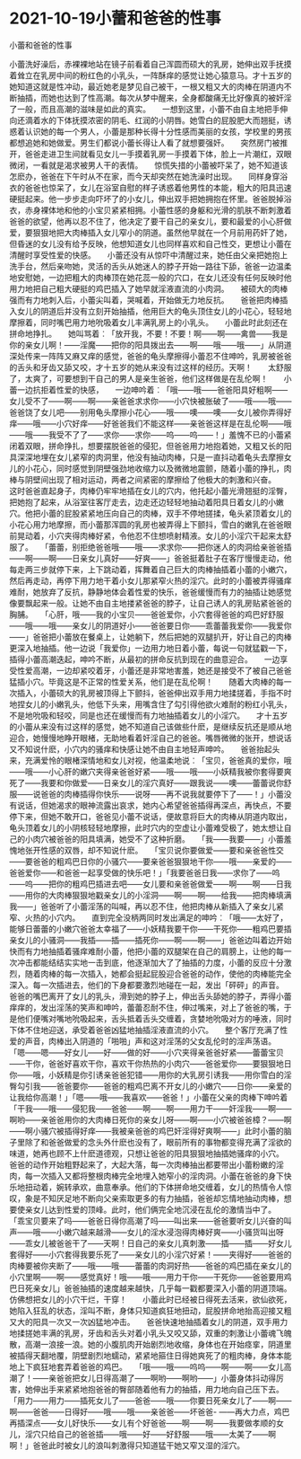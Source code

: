 # 2021-10-19小蕾和爸爸的性事



小蕾和爸爸的性事




小蕾洗好澡后，赤裸裸地站在镜子前看着自己浑圆而硕大的乳房，她伸出双手抚摸着耸立在乳房中间的粉红色的小乳头，一阵酥痒的感觉让她心猿意马。才十五岁的她知道这就是性冲动，最近她老是梦见自己被干，一根又粗又大的肉棒在阴道内不断抽插，而她也达到了性高潮。每次从梦中醒来，全身都酸痛无比好像真的被奸淫了一般，而且高潮的滋味是如此的真实。　　一想到这里，小蕾不由自主地把手伸向还滴着水的下体抚摸浓密的阴毛、红润的小阴唇。她雪白的屁股肥大而翘挺，诱惑着认识她的每一个男人，小蕾是那种长得十分性感而美丽的女孩，学校里的男孩都想追她和她做爱。男生们都说小蕾长得让人看了就想要强奸。　　突然房门被推开，爸爸走进卫生间就看见女儿一手摸着乳房一手摸着下体，脸上一片潮红，双眼微闭，一看就是渴求被男人干的表情。　　惊慌失措的小蕾被吓呆了，她不知道该怎麽办，爸爸在下午时从不在家，而今天却突然在她洗澡时出现。　　同样身穿浴衣的爸爸也惊呆了，女儿在浴室自慰的样子诱惑着他男性的本能，粗大的阳具迅速硬挺起来。他一步步走向吓坏了的小女儿，伸出双手把她拥抱在怀里。爸爸脱掉浴衣，赤身裸体地和他的小宝贝紧紧相拥。小蕾性感的身躯和光滑的肌肤不断刺激着爸爸的欲望，他再以忍不住了，他决定了要干自己的亲女儿，要和最爱的小心肝做爱，要狠狠地把大肉棒插入女儿窄小的阴道。虽然他早就在一个月前用药奸了她，但昏迷的女儿没有给予反映，他想知道女儿也同样喜欢和自己性交，更想让小蕾在清醒时享受性爱的快感。　　小蕾还没有从惊吓中清醒过来，她任由父亲把她抱上洗手台，然后亲吻她，灵活的舌头从她迷人的脖子开始一路往下舔，爸爸一边温柔地安慰她，一边把粗大的肉棒顶在她花蕊一般的穴口，在女儿还没有任何反映时他用力地把自己粗大硬挺的鸡巴插入了她早就淫液直流的小肉洞。　　被硕大的肉棒强而有力地刺入后，小蕾尖叫着，哭喊着，开始做无力地反抗。　　爸爸把肉棒插入女儿的阴道后并没有立刻开始抽插，他用巨大的龟头顶住女儿的小花心，轻轻地摩擦着，同时嘴巴用力地吮吸着女儿丰满乳房上的小乳头。　　小蕾此时此刻还在拼命地挣扎。　　她叫骂着︰「放开我，不要！不要！啊——啊——禽兽——我是你的亲女儿啊！——淫魔——把你的阳具拨出去——啊——哦——哦——」从阴道深处传来一阵阵又麻又痒的感觉，爸爸的龟头摩擦得小蕾忍不住呻吟，乳房被爸爸的舌头和牙齿又舔又咬，才十五岁的她从来没有过这样的经历。天啊！　　太舒服了，太爽了，可要想到干自己的男人是亲生爸爸，他们这样做是在乱伦啊！　　小蕾一边抗拒着性爱的快感，　　一边呻吟着︰「哦——哦——爸爸阳具好粗啊——女儿受不了——啊——啊——亲爸爸求求你——小穴快被胀破了——哦——哦——爸爸饶了女儿吧——别用龟头摩擦小花心——哦——噢——噢——女儿被你弄得好痒——哦——小穴好痒——好爸爸我们不能这样——亲爸爸这样是在乱伦啊——哦——哦——我受不了了——求你——求你——呜——呜——！」羞愧不已的小蕾紧闭着双眼，拼命挣扎，想要摆脱爸爸的侵犯，但爸爸用力地抱着她，又粗又长的阳具深深地埋在女儿紧窄的肉洞里，他没有抽动肉棒，只是一直抖动着龟头去摩擦女儿的小花心，同时感觉到阴壁强劲地收缩力以及微微地震颤，随着小蕾的挣扎，肉棒与阴壁间出现了相对运动，两者之间紧密的摩擦给了他极大的刺激和兴奋。　　这时爸爸直起身子，肉棒仍牢牢地插在女儿的穴内，他托起小蕾光滑翘挺的淫臀，把她抱了起来，从浴室往客厅走去，边走还边轻轻地抽动着阳具日着女儿的小嫩穴。他把小蕾的屁股紧紧地压向自己的肉棒，双手不停地搓揉，龟头紧顶着女儿的小花心用力地摩擦，而小蕾那浑圆的乳房也被弄得上下颤抖，雪白的嫩乳在爸爸眼前晃动着，小穴夹得肉棒好紧，令他忍不住想喷射精液。女儿的小淫穴干起来太舒服了。　　「蕾蕾，别拒绝爸爸哦——哦——求求你——把你迷人的肉洞给亲爸爸插——啊——啊——日亲女儿真好——好爽——」爸爸挺着肚子在客厅慢慢走动，他每走两三步就停下来，上下跳动着，挥舞着自己巨大的肉棒抽插着小蕾的小嫩穴，然后再走动，再停下用力地干着小女儿那紧窄火热的淫穴。此时的小蕾被弄得骚痒难耐，她放弃了反抗，静静地体会着性爱的快乐，爸爸缓慢而有力的抽插让她感觉像要飘起来一般。让她不由自主地搂紧爸爸的脖子，让自己诱人的乳房贴紧爸爸的胸脯。　　「心肝，哦——我的小宝贝——爸爸爱你，小穴套得爸爸的鸡巴好舒服——哦——哦——亲女儿的阴道好小——爸爸要日你——乖蕾蕾我爱你——我爱你——」爸爸把小蕾放在餐桌上，让她躺下，然后把她的双腿扒开，好让自己的肉棒更深入地抽插。他一边说「我爱你」一边用力地日着小蕾，每说一句就猛戳一下，插得小蕾高潮迭起，呻吟不断，从最初的拼命反抗到现在的曲意迎合。　　一边享受性爱高潮，一边却紧咬着牙，小蕾还是非常地害羞，她还是接受不了被自己爸爸猛插小穴。毕竟这是不正常的性爱关系，他们是在乱伦啊！　　随着大肉棒的每一次插入，小蕾硕大的乳房被顶得上下颤抖，爸爸伸出双手用力地揉搓着，手指不时地捏女儿的小嫩乳头，他低下头来，用嘴含住了勾引得他欲火难耐的粉红小乳头，不是地吮吸和轻咬，同是也还在缓慢而有力地抽插着女儿的小淫穴。　　才十五岁的小蕾从来没有过这样的感觉，她不知道自己该做些什麽，是继续反抗还是顺从地迎合，她慢慢地睁开眼楮，无助地看着奸淫自己的爸爸。嘴唇微微的张开，想说话又不知说什麽，小穴内的骚痒和快感让她不由自主地轻声呻吟。　　爸爸抬起头来，充满爱怜的眼楮深情地和女儿对视，他温柔地说︰「宝贝，爸爸真的爱你，哦——哦——小心肝的嫩穴夹得亲爸爸好紧——哦——哦——小妖精我被你套得要爽死了——我要和你做爱——日亲女儿的淫穴真好——跟我说——噢——蕾蕾说你舒服——说爸爸的肉棒插得你快乐——说呀——再不说我就要停下了——！」小蕾没有说话，但她渴求的眼神流露出哀求，她内心希望爸爸插得再深点，再快点，不要停下来，但她不敢开口，爸爸见小蕾不说话，便故意将巨大的肉棒从阴道内取出，龟头顶着女儿的小阴核轻轻地摩擦，此时穴内的空虚让小蕾难受极了，她太想让自己的小肉穴被爸爸的阳具填满，她受不了这种折磨。　　「我——我要——」小蕾羞愧地张开性感的双唇，却不知说什麽。　　「宝贝说你要做爱——要和亲爸爸性交——要爸爸的粗鸡巴日你的小骚穴——要亲爸爸狠狠地干你——哦——亲爱的——爸爸爱你——和爸爸一起享受做的快乐吧！」「我要爸爸日我——求你了——呜——呜——把你的粗鸡巴插进去吧——女儿要和亲爸爸做爱——啊——啊——日我——用你的大肉棒狠狠地戳亲女儿的小淫洞——啊——啊——给我——把肉棒填满我——」爸爸听了小蕾淫荡的叫喊，再以忍不住，他把肉棒从新插入了亲女儿紧窄、火热的小穴内。　　直到完全没柄两同时发出满足的呻吟︰「哦——太好了，能够日蕾蕾的小嫩穴爸爸太幸福了——小妖精我要干你——干死你——粗鸡巴要插亲女儿的小骚洞——我插——插——插死你——啊——啊——」爸爸边叫着边开始快而有力地抽插着骚痒难耐小蕾，他把小蕾的双腿架在自己的肩膀上，让他的每一次冲击都能结结实实地一击到底，他逐渐加大了了抽插的力度，小蕾的反应十分激烈，随着肉棒的每一次插入，她都会挺起屁股迎合爸爸的动作，使他的肉棒能完全深入。每一次插进去，他们的下身都要激烈地碰在一起，发出「砰砰」的声音。　　爸爸的嘴巴离开了女儿的乳头，滑到她的脖子上，伸出舌头舔她的脖子，弄得小蕾痒痒的，发出淫荡的笑声和呻吟，蕾蕾忍耐不住，伸过嘴来，对上了爸爸的嘴，于是他们便嘴对嘴地吮吸起来，舌头抵着舌头交缠着，贪婪地吮吸对方的唾液，同时下体不住地迎送，承受着爸爸凶猛地抽插淫液直流的小穴。　　整个客厅充满了性爱的声音，肉棒出入阴道的「啪啪」声和这对淫荡的父女乱伦时的淫声荡语。　　「嗯——嗯——好女儿——好——做的好——小穴夹得亲爸爸好紧——蕾蕾宝贝——干你，爸爸好喜欢干你，喜欢干你热热的小肉穴——爸爸爱你——要狠狠地日你——哦，小妖精是你引诱亲爸爸犯错——用你的大乳房引诱我——用你雪白的淫臀勾引我——爸爸要你——爸爸的粗鸡巴离不开女儿的小嫩穴——日你——亲爱的让我给你高潮！」「嗯——哦——我喜欢——爸爸！」小蕾在父亲的肉棒下呻吟着「干我——哦——侵犯我——爸爸——啊——啊——用力干——奸淫我——啊——啊哟——亲爸爸用你的大肉棒日死你的亲女儿呀——啊——小穴被爸爸樟？——啊——啊小骚穴被插得好痒——我被亲爸爸的鸡巴奸淫得好爽啊——」此时小蕾的脑子里除了和爸爸做爱的念头外什麽也没有了，眼前所有的事物都变得充满了淫欲的味道，她再也顾不上什麽道德观，只想让爸爸的阳具狠狠地抽插她骚痒的小穴。　　爸爸的动作开始粗野起来了，大起大落，每一次肉棒抽出都要带出小蕾粉嫩的淫肉，每一次插入又都将整根肉棒完全地埋入她窄小的淫肉洞。小蕾在爸爸的身下快乐地扭动着，婉转承欢，曲意奉承。他们的下体拼命地交缠着，女儿的热情令人惊叹，象是不知厌足地不断向父亲索取更多的有力抽插，爸爸却忘情地抽动肉棒，想要使亲女儿达到性爱的顶峰。此时，他们俩完全地沉浸在乱伦的激情当中了。　　「乖宝贝要来了吗——爸爸日得你高潮了吗——叫出来——爸爸要听女儿兴奋的叫声——哦——小嫩穴越来越滑——女儿的淫水浸泡得肉棒好爽——小骚货叫出呀——乖女儿被爸爸干了——天啊！日自己的亲女儿真刺激——插——插——好女儿套得好——小穴套得我要乐死了——亲女儿的小淫穴好紧！——夹得好——爸爸的肉棒要被你夹断了——哦——哦——蕾蕾的肉洞好热——爸爸的鸡巴插在亲女儿的小穴里啊——啊——感觉真好！哦——哦——用力干你——干死你——爸爸要用鸡巴日死亲女儿」爸爸抽插的速度越来越快，几乎每一戳都要深入小蕾的阴道顶端。仿佛想把女儿的小穴干烂，干穿！　　小蕾此时已经被日得死去活来，欲仙欲死，她陷入狂乱的状态，淫叫不断，身体只知道疯狂地扭动，屁股拼命地抬高迎接又粗又大的阳具一次又一次凶猛地冲击。　　爸爸快速地抽插着女儿的阴道，双手用力地揉搓她丰满的乳房，牙齿和舌头对着小乳头又咬又舔，双重的刺激让小蕾魂飞魄散，高潮一浪接一浪。她的小腹肌肉开始剧烈地收缩，身体也在开始痉挛，阴道里被插得天翻地覆，阴壁剧烈地蠕动，紧紧地箍住日得她爽死了的粗肉棒，身体本能地上下疯狂地套弄着爸爸的鸡巴。　　「哦——哦——呜呜——啊——啊——女儿高潮了！——亲爸爸把女儿日得高潮了——啊哟——啊哟——」小蕾身体抖动得厉害，她伸出手来紧紧地抱爸爸的臀部随着他有力的抽插，用力地向自己压下去。　　「用力——用力——插死女儿了——爸爸——哦——你要日死亲女儿了——啊——啊——爸爸——日得好——哦——哦——亲爸爸——坏爸爸- ——再大力点，鸡巴再插深点——女儿好快乐——女儿有个好爸爸——啊——啊——我要做孝顺的女儿，淫穴只给自己的爸爸插——哦——好——好舒服——哦——太美了——啊啊！」爸爸此时被女儿的浪叫刺激得只知道猛干她又窄又湿的淫穴。




